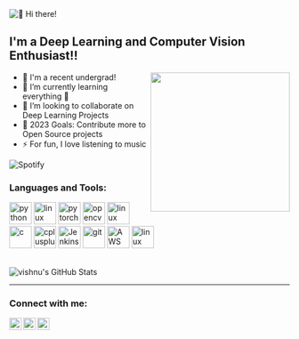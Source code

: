 <img src="https://github.com/vishnu701/vishnu701/blob/master/intro.gif?raw=true" title="👋 Hi there!"/>

## I'm a Deep Learning and Computer Vision Enthusiast!!

<img align='right' src="https://media3.giphy.com/media/jRf5fsn8G6YaogAWxn/giphy.gif?cid=ecf05e478c3224bca4d6340c3a08ee5586d4920748a4771f&rid=giphy.gif" width="250">

- 🔭 I'm a recent undergrad!
- 🌱 I’m currently learning everything 🤣
- 👯 I’m looking to collaborate on Deep Learning Projects
- 🥅 2023 Goals: Contribute more to Open Source projects
- ⚡ For fun, I love listening to music

![Spotify](https://novatorem.vercel.app/api/spotify)

### Languages and Tools:

<p align="left">
  <img src="https://www.vectorlogo.zone/logos/python/python-icon.svg" alt="python" width="40" height="40"/>
  <img src="https://www.vectorlogo.zone/logos/tensorflow/tensorflow-icon.svg" alt="linux" width="40" height="40"/>
  <img src="https://www.vectorlogo.zone/logos/pytorch/pytorch-icon.svg" alt="pytorch" width="40" height="40"/>
  <img src="https://www.vectorlogo.zone/logos/opencv/opencv-icon.svg" alt="opencv" width="40" height="40"/>
  <img src="https://raw.githubusercontent.com/simple-icons/simple-icons/master/icons/streamlit.svg" alt="linux" width="40" height="40"/>
  <img src="https://seeklogo.com/images/C/c-programming-language-logo-9B32D017B1-seeklogo.com.png" alt="c" width="40" height="40"/>
  <img src="https://seeklogo.com/images/C/c-logo-43CE78FF9C-seeklogo.com.png" alt="cplusplus" width="40" height="40"/>
  <img src="https://www.vectorlogo.zone/logos/jenkins/jenkins-icon.svg" alt="Jenkins" width="40" height="40"/>
  <img src="https://www.vectorlogo.zone/logos/git-scm/git-scm-icon.svg" alt="git" width="40" height="40"/>
  <img src="https://www.vectorlogo.zone/logos/amazon_aws/amazon_aws-icon.svg" alt="AWS" width="40" height="40"/>
  <img src="https://www.vectorlogo.zone/logos/linux/linux-icon.svg" alt="linux" width="40" height="40"/> 
</p>

<br />

<img alt="vishnu's GitHub Stats" src="https://github-readme-stats.codestackr.vercel.app/api?username=vishnu701&show_icons=true&hide_border=true&theme=darcula" />

----
### Connect with me:


[<img align="left" alt="vishnu701 | LinkedIn" width="22px" src="https://cdn.jsdelivr.net/npm/simple-icons@v3/icons/linkedin.svg" />][linkedin]
[<img align="left" alt="_.d.h.e.e.r.a.j | Instagram" width="22px" src="https://cdn.jsdelivr.net/npm/simple-icons@v3/icons/instagram.svg" />][instagram]
[<img align="left" alt="email | Instagram" width="22px" src="https://cdn.jsdelivr.net/npm/simple-icons@v3/icons/gmail.svg" />][gmail]


[instagram]: https://instagram.com/_.d.h.e.e.r.a.j
[linkedin]: https://linkedin.com/in/vishnu701
[gmail]: mailto:m.vishnu701@gmail.com
